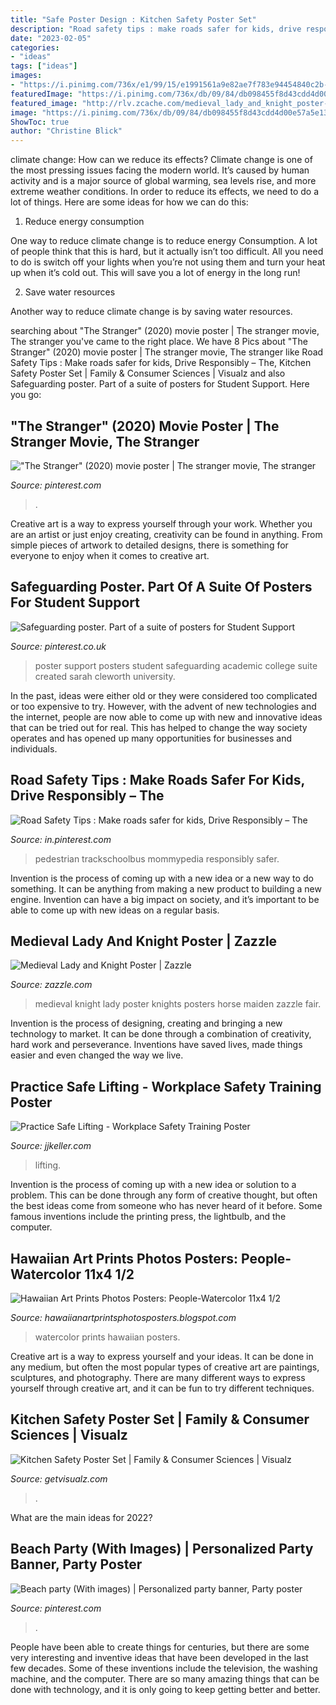 ```yaml
---
title: "Safe Poster Design : Kitchen Safety Poster Set"
description: "Road safety tips : make roads safer for kids, drive responsibly – the"
date: "2023-02-05"
categories:
- "ideas"
tags: ["ideas"]
images:
- "https://i.pinimg.com/736x/e1/99/15/e1991561a9e82ae7f783e94454840c2b--created-by-support.jpg"
featuredImage: "https://i.pinimg.com/736x/db/09/84/db098455f8d43cdd4d00e57a5e13d970.jpg"
featured_image: "http://rlv.zcache.com/medieval_lady_and_knight_poster-rf56777cba7ca442590fbff2a4bfcacfe_wx6_8byvr_512.jpg?bg=0xffffff"
image: "https://i.pinimg.com/736x/db/09/84/db098455f8d43cdd4d00e57a5e13d970.jpg"
ShowToc: true
author: "Christine Blick"
---
```



climate change: How can we reduce its effects?
Climate change is one of the most pressing issues facing the modern world. It’s caused by human activity and is a major source of global warming, sea levels rise, and more extreme weather conditions. In order to reduce its effects, we need to do a lot of things. Here are some ideas for how we can do this:
1) Reduce energy consumption

One way to reduce climate change is to reduce energy Consumption. A lot of people think that this is hard, but it actually isn’t too difficult. All you need to do is switch off your lights when you’re not using them and turn your heat up when it’s cold out. This will save you a lot of energy in the long run! 

2) Save water resources

Another way to reduce climate change is by saving water resources.

	

		
searching about &quot;The Stranger&quot; (2020) movie poster | The stranger movie, The stranger you've came to the right place. We have 8 Pics about &quot;The Stranger&quot; (2020) movie poster | The stranger movie, The stranger like Road Safety Tips : Make roads safer for kids, Drive Responsibly – The, Kitchen Safety Poster Set | Family &amp; Consumer Sciences | Visualz and also Safeguarding poster. Part of a suite of posters for Student Support. Here you go:
		
    
## &quot;The Stranger&quot; (2020) Movie Poster | The Stranger Movie, The Stranger

<img loading=lazy src="https://i.pinimg.com/736x/a7/c5/86/a7c5869237d48ac07482ceb5f4027223.jpg" onerror="this.onerror=null;this.src='https://tse1.mm.bing.net/th?id=OIP.oM9MI4KIuywKpDF3rI8s9QHaJQ&amp;pid=15.1';" alt="&quot;The Stranger&quot; (2020) movie poster | The stranger movie, The stranger">

_Source: pinterest.com_

>. 

	

Creative art is a way to express yourself through your work. Whether you are an artist or just enjoy creating, creativity can be found in anything. From simple pieces of artwork to detailed designs, there is something for everyone to enjoy when it comes to creative art.

    
## Safeguarding Poster. Part Of A Suite Of Posters For Student Support

<img loading=lazy src="https://i.pinimg.com/736x/e1/99/15/e1991561a9e82ae7f783e94454840c2b--created-by-support.jpg" onerror="this.onerror=null;this.src='https://tse1.mm.bing.net/th?id=OIP.8C3T4EO5gtst5tfJf0EJSwHaKd&amp;pid=15.1';" alt="Safeguarding poster. Part of a suite of posters for Student Support">

_Source: pinterest.co.uk_

>poster support posters student safeguarding academic college suite created sarah cleworth university. 

	

In the past, ideas were either old or they were considered too complicated or too expensive to try. However, with the advent of new technologies and the internet, people are now able to come up with new and innovative ideas that can be tried out for real. This has helped to change the way society operates and has opened up many opportunities for businesses and individuals.

    
## Road Safety Tips : Make Roads Safer For Kids, Drive Responsibly – The

<img loading=lazy src="https://i.pinimg.com/736x/db/09/84/db098455f8d43cdd4d00e57a5e13d970.jpg" onerror="this.onerror=null;this.src='https://tse1.mm.bing.net/th?id=OIP.lv2WBnDIk91le4yZU222ywHaLZ&amp;pid=15.1';" alt="Road Safety Tips : Make roads safer for kids, Drive Responsibly – The">

_Source: in.pinterest.com_

>pedestrian trackschoolbus mommypedia responsibly safer. 

	

Invention is the process of coming up with a new idea or a new way to do something. It can be anything from making a new product to building a new engine. Invention can have a big impact on society, and it’s important to be able to come up with new ideas on a regular basis.

    
## Medieval Lady And Knight Poster | Zazzle

<img loading=lazy src="http://rlv.zcache.com/medieval_lady_and_knight_poster-rf56777cba7ca442590fbff2a4bfcacfe_wx6_8byvr_512.jpg?bg=0xffffff" onerror="this.onerror=null;this.src='https://tse1.mm.bing.net/th?id=OIP.YBk1MFcO2UCRQIv1yrEQ4gHaHa&amp;pid=15.1';" alt="Medieval Lady and Knight Poster | Zazzle">

_Source: zazzle.com_

>medieval knight lady poster knights posters horse maiden zazzle fair. 

	

Invention is the process of designing, creating and bringing a new technology to market. It can be done through a combination of creativity, hard work and perseverance. Inventions have saved lives, made things easier and even changed the way we live.

    
## Practice Safe Lifting - Workplace Safety Training Poster

<img loading=lazy src="https://cdn.jjkeller.com/wcsstore/CVCatalogAssetStore/images/product/500x500/60105.jpg" onerror="this.onerror=null;this.src='https://tse4.mm.bing.net/th?id=OIP.4jnVYdoFZuDMrIhIufDewgHaHa&amp;pid=15.1';" alt="Practice Safe Lifting - Workplace Safety Training Poster">

_Source: jjkeller.com_

>lifting. 

	

Invention is the process of coming up with a new idea or solution to a problem. This can be done through any form of creative thought, but often the best ideas come from someone who has never heard of it before. Some famous inventions include the printing press, the lightbulb, and the computer.

    
## Hawaiian Art Prints Photos Posters: People-Watercolor 11x4 1/2

<img loading=lazy src="https://2.bp.blogspot.com/_g4CejEiuQ0c/R1De2FxHHtI/AAAAAAAABXg/K2VOcjTbxgw/s1600-R/202cjUntitled-1.jpg" onerror="this.onerror=null;this.src='https://tse3.mm.bing.net/th?id=OIP.zOk_Rwz9Kd5kHSvV3WUPMwHaSC&amp;pid=15.1';" alt="Hawaiian Art Prints Photos Posters: People-Watercolor 11x4 1/2">

_Source: hawaiianartprintsphotosposters.blogspot.com_

>watercolor prints hawaiian posters. 

	

Creative art is a way to express yourself and your ideas. It can be done in any medium, but often the most popular types of creative art are paintings, sculptures, and photography. There are many different ways to express yourself through creative art, and it can be fun to try different techniques.

    
## Kitchen Safety Poster Set | Family &amp; Consumer Sciences | Visualz

<img loading=lazy src="https://cdn.shopify.com/s/files/1/0261/8979/1310/products/lze_large_1892_4_400x.jpg?v=1571737730" onerror="this.onerror=null;this.src='https://tse1.mm.bing.net/th?id=OIP.MwPXPz38iC9aGMAv2cwT-wAAAA&amp;pid=15.1';" alt="Kitchen Safety Poster Set | Family &amp; Consumer Sciences | Visualz">

_Source: getvisualz.com_

>. 

	

What are the main ideas for 2022?
 

    
## Beach Party (With Images) | Personalized Party Banner, Party Poster

<img loading=lazy src="https://i.pinimg.com/736x/f9/c8/f4/f9c8f4c919d4718f3b865174f570a109--party-poster-beach-party.jpg" onerror="this.onerror=null;this.src='https://tse3.mm.bing.net/th?id=OIP.IpCKBv83ZPBtqrYJ5PvEKQAAAA&amp;pid=15.1';" alt="Beach party (With images) | Personalized party banner, Party poster">

_Source: pinterest.com_

>. 

	

People have been able to create things for centuries, but there are some very interesting and inventive ideas that have been developed in the last few decades. Some of these inventions include the television, the washing machine, and the computer. There are so many amazing things that can be done with technology, and it is only going to keep getting better and better.


